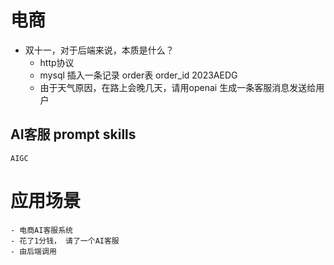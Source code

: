 # 电商

- 双十一，对于后端来说，本质是什么？
    - http协议
    - mysql 插入一条记录
        order表
        order_id 2023AEDG
    - 由于天气原因，在路上会晚几天，请用openai 生成一条客服消息发送给用户

## AI客服   prompt skills
    AIGC 

# 应用场景
    - 电商AI客服系统
    - 花了1分钱， 请了一个AI客服
    - 由后端调用
    